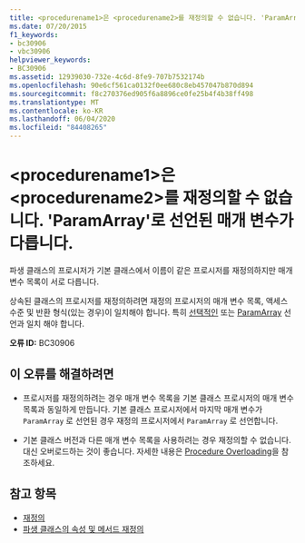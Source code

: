 ```yaml
---
title: <procedurename1>은 <procedurename2>를 재정의할 수 없습니다. 'ParamArray'로 선언된 매개 변수가 다릅니다.
ms.date: 07/20/2015
f1_keywords:
- bc30906
- vbc30906
helpviewer_keywords:
- BC30906
ms.assetid: 12939030-732e-4c6d-8fe9-707b7532174b
ms.openlocfilehash: 90e6cf561ca0132f0ee680c8eb457047b870d894
ms.sourcegitcommit: f8c270376ed905f6a8896ce0fe25b4f4b38ff498
ms.translationtype: MT
ms.contentlocale: ko-KR
ms.lasthandoff: 06/04/2020
ms.locfileid: "84408265"
---
```

# <a name="procedurename1-cannot-override-procedurename2-because-they-differ-by-parameters-declared-paramarray"></a>\<procedurename1>은 \<procedurename2>를 재정의할 수 없습니다. 'ParamArray'로 선언된 매개 변수가 다릅니다.
파생 클래스의 프로시저가 기본 클래스에서 이름이 같은 프로시저를 재정의하지만 매개 변수 목록이 서로 다릅니다.  
  
 상속된 클래스의 프로시저를 재정의하려면 재정의 프로시저의 매개 변수 목록, 액세스 수준 및 반환 형식(있는 경우)이 일치해야 합니다. 특히 [선택적인](../language-reference/modifiers/optional.md) 또는 [ParamArray](../language-reference/modifiers/paramarray.md) 선언과 일치 해야 합니다.  
  
 **오류 ID:** BC30906  
  
## <a name="to-correct-this-error"></a>이 오류를 해결하려면  
  
- 프로시저를 재정의하려는 경우 매개 변수 목록을 기본 클래스 프로시저의 매개 변수 목록과 동일하게 만듭니다. 기본 클래스 프로시저에서 마지막 매개 변수가 `ParamArray` 로 선언된 경우 재정의 프로시저에서 `ParamArray` 로 선언합니다.  
  
- 기본 클래스 버전과 다른 매개 변수 목록을 사용하려는 경우 재정의할 수 없습니다. 대신 오버로드하는 것이 좋습니다. 자세한 내용은 [Procedure Overloading](../programming-guide/language-features/procedures/procedure-overloading.md)을 참조하세요.  
  
## <a name="see-also"></a>참고 항목

- [재정의](../language-reference/modifiers/overrides.md)
- [파생 클래스의 속성 및 메서드 재정의](../programming-guide/language-features/objects-and-classes/inheritance-basics.md#overriding-properties-and-methods-in-derived-classes)
